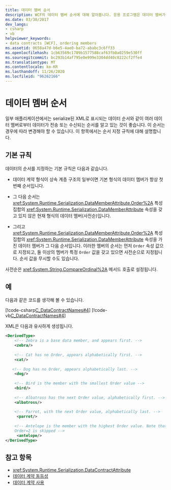 ```yaml
---
title: 데이터 멤버 순서
description: WCF의 데이터 멤버 순서에 대해 알아봅니다. 응용 프로그램은 데이터 멤버가 전송 되거나 예상 되는 순서를 확인 하거나 변경 해야 할 수 있습니다.
ms.date: 03/30/2017
dev_langs:
- csharp
- vb
helpviewer_keywords:
- data contracts [WCF], ordering members
ms.assetid: 0658a47d-b6e5-4ae0-ba72-ababc3c6ff33
ms.openlocfilehash: 1cb63569c1789b1577588caf63fb0a0259e530ff
ms.sourcegitcommit: bc293b14af795e0e999e3304dd40c0222cf2ffe4
ms.translationtype: MT
ms.contentlocale: ko-KR
ms.lasthandoff: 11/26/2020
ms.locfileid: "96262166"
---
```

# <a name="data-member-order"></a>데이터 멤버 순서

일부 애플리케이션에서는 serialize된 XML로 표시되는 데이터 순서와 같이 여러 데이터 멤버로부터 데이터가 전송 또는 수신되는 순서를 알고 있는 것이 좋습니다. 이 순서는 경우에 따라 변경해야 할 수 있습니다. 이 항목에서는 순서 지정 규칙에 대해 설명합니다.  
  
## <a name="basic-rules"></a>기본 규칙  

 데이터의 순서를 지정하는 기본 규칙은 다음과 같습니다.  
  
- 데이터 계약 형식이 상속 계층 구조의 일부이면 기본 형식의 데이터 멤버가 항상 첫 번째 순서입니다.  
  
- 그 다음 순서는 <xref:System.Runtime.Serialization.DataMemberAttribute.Order%2A> 특성 집합의 <xref:System.Runtime.Serialization.DataMemberAttribute> 속성을 갖고 있지 않은 현재 형식의 데이터 멤버(사전순)입니다.  
  
- 그리고 <xref:System.Runtime.Serialization.DataMemberAttribute.Order%2A> 특성 집합의 <xref:System.Runtime.Serialization.DataMemberAttribute> 속성을 가진 데이터 멤버가 그 다음 순서입니다. 이러한 멤버의 순서는 먼저 `Order` 속성 값으로 지정되고, 둘 이상의 멤버가 특정 `Order` 값을 갖고 있으면 사전순으로 지정됩니다. 순서 값을 무시할 수도 있습니다.  
  
 사전순은 <xref:System.String.CompareOrdinal%2A> 메서드 호출로 설정됩니다.  
  
## <a name="examples"></a>예  

 다음과 같은 코드를 생각해 볼 수 있습니다.  
  
 [!code-csharp[C_DataContractNames#4](../../../../samples/snippets/csharp/VS_Snippets_CFX/c_datacontractnames/cs/source.cs#4)]
 [!code-vb[C_DataContractNames#4](../../../../samples/snippets/visualbasic/VS_Snippets_CFX/c_datacontractnames/vb/source.vb#4)]  
  
 XML은 다음과 유사하게 생성됩니다.  
  
```xml  
<DerivedType>  
    <!-- Zebra is a base data member, and appears first. -->  
    <zebra/>
  
    <!-- Cat has no Order, appears alphabetically first. -->  
    <cat/>  
  
   <!-- Dog has no Order, appears alphabetically last. -->  
    <dog/>
  
    <!-- Bird is the member with the smallest Order value -->  
    <bird/>  
  
    <!-- Albatross has the next Order value, alphabetically first. -->  
    <albatross/>  
  
    <!-- Parrot, with the next Order value, alphabetically last. -->  
     <parrot/>  
  
    <!-- Antelope is the member with the highest Order value. Note that   
    Order=2 is skipped -->  
     <antelope/>
</DerivedType>  
```  
  
## <a name="see-also"></a>참고 항목

- <xref:System.Runtime.Serialization.DataContractAttribute>
- [데이터 계약 동등성](data-contract-equivalence.md)
- [데이터 계약 사용](using-data-contracts.md)
